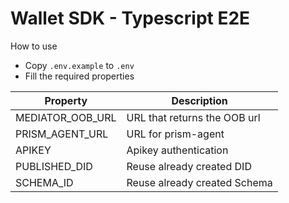 # Wallet SDK - Typescript E2E

How to use

- Copy `.env.example` to `.env`
- Fill the required properties

| Property         | Description                  |
| ---------------- | ---------------------------- |
| MEDIATOR_OOB_URL | URL that returns the OOB url |
| PRISM_AGENT_URL  | URL for prism-agent          |
| APIKEY           | Apikey authentication        |
| PUBLISHED_DID    | Reuse already created DID    |
| SCHEMA_ID        | Reuse already created Schema |
